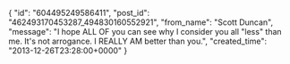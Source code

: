  {
   "id": "604495249586411",
   "post_id": "462493170453287_494830160552921",
   "from_name": "Scott Duncan",
   "message": "I hope ALL OF you can see why I consider you all \"less\" than me. It's not arrogance. I REALLY AM better than you.",
   "created_time": "2013-12-26T23:28:00+0000"
 }
